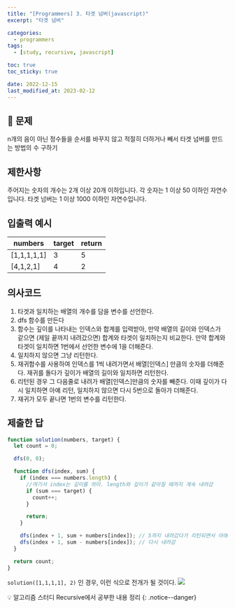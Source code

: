 ```yaml
---
title: "[Programmers] 3. 타겟 넘버(javascript)"
excerpt: "타겟 넘버"

categories:
  - programmers
tags:
  - [study, recursive, javascript]

toc: true
toc_sticky: true

date: 2022-12-15
last_modified_at: 2023-02-12
---
```


## 🤔 문제

n개의 음이 아닌 정수들을 순서를 바꾸지 않고 적절히 더하거나 빼서 타겟 넘버를 만드는 방법의 수 구하기

## 제한사항

주어지는 숫자의 개수는 2개 이상 20개 이하입니다.
각 숫자는 1 이상 50 이하인 자연수입니다.
타겟 넘버는 1 이상 1000 이하인 자연수입니다.

## 입출력 예시

| numbers     | target | return |
| ----------- | ------ | ------ |
| [1,1,1,1,1] | 3      | 5      |
| [4,1,2,1]   | 4      | 2      |

## 의사코드

1. 타겟과 일치하는 배열의 개수를 담을 변수를 선언한다.
2. dfs 함수를 만든다
3. 함수는 깊이를 나타내는 인덱스와 합계를 입력받아, 만약 배열의 길이와 인덱스가 같으면 (제일 끝까지 내려갔으면) 합계와 타겟이 일치하는지 비교한다. 만약 합계와 타겟이 일치하면 1번에서 선언한 변수에 1을 더해준다.
4. 일치하지 않으면 그냥 리턴한다.
5. 재귀함수를 사용하여 인덱스를 1씩 내려가면서 배열[인덱스] 만큼의 숫자를 더해준다. 재귀를 돌다가 깊이가 배열의 길이와 일치하면 리턴한다.
6. 리턴된 경우 그 다음줄로 내려가 배열[인덱스]만큼의 숫자를 빼준다. 이때 깊이가 다시 일치하면 아예 리턴, 일치하지 않으면 다시 5번으로 돌아가 더해준다.
7. 재귀가 모두 끝나면 1번의 변수를 리턴한다.

## 제출한 답

```javascript
function solution(numbers, target) {
  let count = 0;

  dfs(0, 0);

  function dfs(index, sum) {
    if (index === numbers.length) {
      //여기서 index는 깊이를 의미. length와 깊이가 같아질 때까지 계속 내려감
      if (sum === target) {
        count++;
      }

      return;
    }

    dfs(index + 1, sum + numbers[index]); // 5까지 내려갔다가 리턴되면서 아래 코드 실행
    dfs(index + 1, sum - numbers[index]); // 다시 내려감
  }

  return count;
}
```

`solution([1,1,1,1], 2)` 인 경우, 이런 식으로 전개가 될 것이다.
![](https://velog.velcdn.com/images/sena-22/post/280af1ba-fd2b-4e05-9f9d-1abb7a97add6/image.png)

💡 알고리즘 스터디 Recursive에서 공부한 내용 정리
{: .notice--danger}

